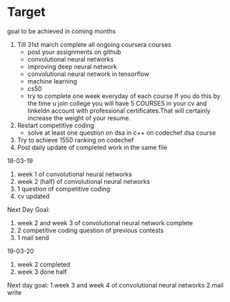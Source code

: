 # Target
goal to be achieved in coming months

1. Till 31st march complete all ongoing coursera courses
   - post your assignments on github
   - convolutional neural networks
   - improving deep neural network
   - convolutional neural network in tensorflow
   - machine learning
   - cs50
   - try to complete one week everyday of each course
   If you do this by the time u join college you will have 5 COURSES in your cv and linkeldn account with professional      certificates.That will certainly increase the weight of your resume.
2. Restart competitive coding
   - solve at least one question on dsa in c++ on codechef dsa course
3. Try to achieve 1550 ranking on codechef
4. Post daily update of completed work in the same file

18-03-19
1. week 1 of convolutional neural networks
2. week 2 (half) of convolutional neural networks
3. 1 question of competitive coding
4. cv updated

Next Day Goal:
1. week 2 and week 3 of convolutional neural network complete
2. 2 competitive coding question of previous contests
3. 1 mail send

19-03-20
1. week 2 completed
2. week 3 done half

Next day goal:
1.week 3 and week 4 of convolutional neural networks
2.mail write

